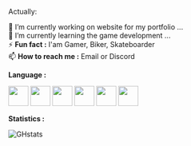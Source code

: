 Actually:

🔭 I’m currently working on website for my portfolio ...  
🌱 I’m currently learning the game development ...  
⚡ **Fun fact :** I'am Gamer, Biker, Skateboarder  
📫 **How to reach me :** Email or Discord  

**Language :**

<img src="https://cdn.jsdelivr.net/gh/devicons/devicon@latest/icons/visualstudio/visualstudio-original.svg" height="40" width="40"/>  <img src="https://cdn.jsdelivr.net/gh/devicons/devicon@latest/icons/vscode/vscode-original.svg" height="40" width="40"/>  <img src="https://cdn.jsdelivr.net/gh/devicons/devicon@latest/icons/unity/unity-original.svg" height="40" width="40"/>  <img src="https://cdn.jsdelivr.net/gh/devicons/devicon@latest/icons/blender/blender-original.svg" height="40" width="40"/>  <img src="https://cdn.jsdelivr.net/gh/devicons/devicon@latest/icons/trello/trello-original.svg" height="40" width="40"/>  <img src="https://cdn.jsdelivr.net/gh/devicons/devicon@latest/icons/tortoisegit/tortoisegit-original.svg" height="40" width="40"/>

**Statistics :**

![GHstats](https://github-readme-stats.vercel.app/api?username=Noolexx&show_icons=true)

